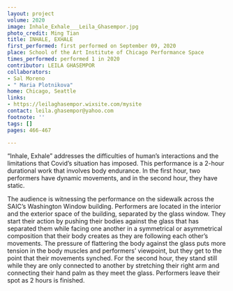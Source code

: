 ```yaml
---
layout: project
volume: 2020
image: Inhale_Exhale___Leila_Ghasempor.jpg
photo_credit: Ming Tian
title: INHALE, EXHALE
first_performed: first performed on September 09, 2020
place: School of the Art Institute of Chicago Performance Space
times_performed: performed 1 in 2020
contributor: LEILA GHASEMPOR
collaborators:
- Sal Moreno
- " Maria Plotnikova"
home: Chicago, Seattle
links:
- https://leilaghasempor.wixsite.com/mysite
contact: leila.ghasempor@yahoo.com
footnote: ''
tags: []
pages: 466-467

---
```


“Inhale, Exhale” addresses the difficulties of human’s interactions and the limitations that Covid’s situation has imposed. This performance is a 2-hour durational work that involves body endurance. In the first hour, two performers have dynamic movements, and in the second hour, they have static.

The audience is witnessing the performance on the sidewalk across the SAIC’s Washington Window building. Performers are located in the interior and the exterior space of the building, separated by the glass window. They start their action by pushing their bodies against the glass that has separated them while facing one another in a symmetrical or asymmetrical composition that their body creates as they are following each other’s movements. The pressure of flattering the body against the glass puts more tension in the body muscles and performers’ viewpoint, but they get to the point that their movements synched. For the second hour, they stand still while they are only connected to another by stretching their right arm and connecting their hand palm as they meet the glass. Performers leave their spot as 2 hours is finished.

